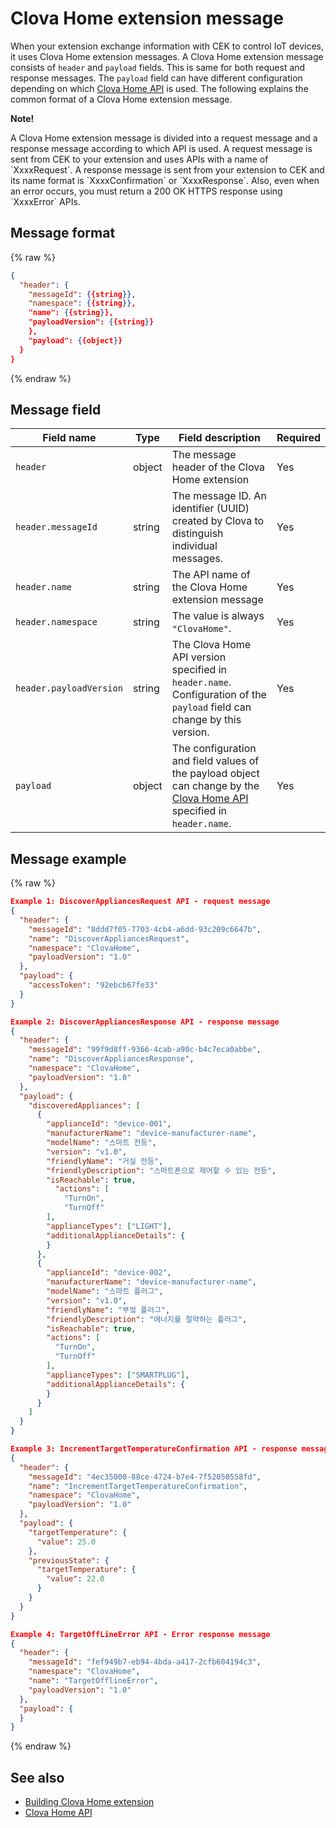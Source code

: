 # Clova Home extension message
When your extension exchange information with CEK to control IoT devices, it uses Clova Home extension messages. A Clova Home extension message consists of `header` and `payload` fields. This is same for both request and response messages. The `payload` field can have different configuration depending on which [Clova Home API](/CEK/References/Clova_Home_API.md) is used. The following explains the common format of a Clova Home extension message.

<div class="note">
  <p><strong>Note!</strong></p>
  <p>A Clova Home extension message is divided into a request message and a response message according to which API is used. A request message is sent from CEK to your extension and uses APIs with a name of `XxxxRequest`. A response message is sent from your extension to CEK and its name format is `XxxxConfirmation` or `XxxxResponse`. Also, even when an error occurs, you must return a 200 OK HTTPS response using `XxxxError` APIs.</p>
</div>

## Message format
{% raw %}
```json
{
  "header": {
    "messageId": {{string}},
    "namespace": {{string}},
    "name": {{string}},
    "payloadVersion": {{string}}
    },
    "payload": {{object}}
  }
}
```
{% endraw %}


## Message field
| Field name       | Type    | Field description                     | Required |
|---------------|---------|-----------------------------|---------|
| `header`                 | object | The message header of the Clova Home extension                                          | Yes     |
| `header.messageId`       | string | The message ID. An identifier (UUID) created by Clova to distinguish individual messages.               | Yes     |
| `header.name`            | string | The API name of the Clova Home extension message                                      | Yes     |
| `header.namespace`       | string | The value is always `"ClovaHome"`.                                          | Yes     |
| `header.payloadVersion`  | string | The Clova Home API version specified in `header.name`. Configuration of the `payload` field can change by this version.                                   | Yes     |
| `payload`                | object | The configuration and field values of the payload object can change by the [Clova Home API](/CEK/References/Clova_Home_API.md) specified in `header.name`. | Yes     |

## Message example
{% raw %}
```json
Example 1: DiscoverAppliancesRequest API - request message
{
  "header": {
    "messageId": "8ddd7f05-7703-4cb4-a6dd-93c209c6647b",
    "name": "DiscoverAppliancesRequest",
    "namespace": "ClovaHome",
    "payloadVersion": "1.0"
  },
  "payload": {
    "accessToken": "92ebcb67fe33"
  }
}

Example 2: DiscoverAppliancesResponse API - response message
{
  "header": {
    "messageId": "99f9d8ff-9366-4cab-a90c-b4c7eca0abbe",
    "name": "DiscoverAppliancesResponse",
    "namespace": "ClovaHome",
    "payloadVersion": "1.0"
  },
  "payload": {
    "discoveredAppliances": [
      {
        "applianceId": "device-001",
        "manufacturerName": "device-manufacturer-name",
        "modelName": "스마트 전등",
        "version": "v1.0",
        "friendlyName": "거실 전등",
        "friendlyDescription": "스마트폰으로 제어할 수 있는 전등",
        "isReachable": true,
          "actions": [
            "TurnOn",
            "TurnOff"
        ],
        "applianceTypes": ["LIGHT"],
        "additionalApplianceDetails": {
        }
      },
      {
        "applianceId": "device-002",
        "manufacturerName": "device-manufacturer-name",
        "modelName": "스마트 플러그",
        "version": "v1.0",
        "friendlyName": "부엌 플러그",
        "friendlyDescription": "에너지를 절약하는 플러그",
        "isReachable": true,
        "actions": [
          "TurnOn",
          "TurnOff"
        ],
        "applianceTypes": ["SMARTPLUG"],
        "additionalApplianceDetails": {
        }
      }
    ]
  }
}

Example 3: IncrementTargetTemperatureConfirmation API - response message
{
  "header": {
    "messageId": "4ec35000-88ce-4724-b7e4-7f52050558fd",
    "name": "IncrementTargetTemperatureConfirmation",
    "namespace": "ClovaHome",
    "payloadVersion": "1.0"
  },
  "payload": {
    "targetTemperature": {
      "value": 25.0
    },
    "previousState": {
      "targetTemperature": {
        "value": 22.0
      }
    }
  }
}

Example 4: TargetOffLineError API - Error response message
{
  "header": {
    "messageId": "fef949b7-eb94-4bda-a417-2cfb604194c3",
    "namespace": "ClovaHome",
    "name": "TargetOfflineError",
    "payloadVersion": "1.0"
  },
  "payload": {
  }
}
```
{% endraw %}

## See also
* [Building Clova Home extension](/CEK/Guides/Build_Clova_Home_Extension.md)
* [Clova Home API](/CEK/References/Clova_Home_API.md)
